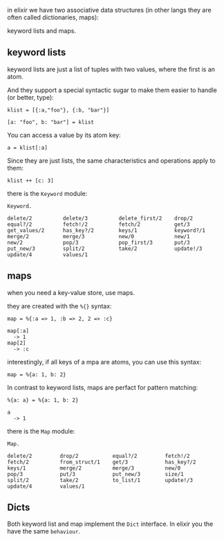 in elixir we have two associative data structures (in other langs they are often called dictionaries, maps):

keyword lists and maps.

## keyword lists

keyword lists are just a list of tuples with two values, where the first is an atom.

And they support a special syntactic sugar to make them easier to handle (or better, type):

```
klist = [{:a,"foo"}, {:b, "bar"}]

[a: "foo", b: "bar"] = klist
```

You can access a value by its atom key:

```
a = klist[:a]
```

Since they are just lists, the same characteristics and operations apply to them:

```
klist ++ [c: 3]
```

there is the `Keyword` module:

```
Keyword.

delete/2          delete/3          delete_first/2    drop/2
equal?/2          fetch!/2          fetch/2           get/3
get_values/2      has_key?/2        keys/1            keyword?/1
merge/2           merge/3           new/0             new/1
new/2             pop/3             pop_first/3       put/3
put_new/3         split/2           take/2            update!/3
update/4          values/1
```


## maps

when you need a key-value store, use maps.

they are created with the `%{}` syntax:

```
map = %{:a => 1, :b => 2, 2 => :c}

map[:a]
  -> 1
map[2]
  -> :c
```

interestingly, if all keys of a mpa are atoms, you can use this syntax:

```
map = %{a: 1, b: 2}
```

In contrast to keyword lists, maps are perfact for pattern matching:

```
%{a: a} = %{a: 1, b: 2}

a
  -> 1
```


there is the `Map` module:
```
Map.

delete/2         drop/2           equal?/2         fetch!/2
fetch/2          from_struct/1    get/3            has_key?/2
keys/1           merge/2          merge/3          new/0
pop/3            put/3            put_new/3        size/1
split/2          take/2           to_list/1        update!/3
update/4         values/1
```



## Dicts

Both keyword list and map implement the `Dict` interface. In elixir you the have the same `behaviour`.

